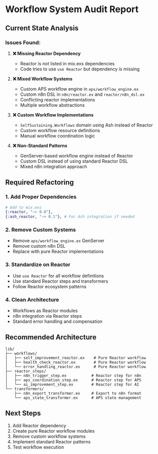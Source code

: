 # Workflow System Audit Report

## Current State Analysis

### Issues Found:

1. **❌ Missing Reactor Dependency**
   - Reactor is not listed in mix.exs dependencies
   - Code tries to use `use Reactor` but dependency is missing

2. **❌ Mixed Workflow Systems**
   - Custom APS workflow engine in `aps/workflow_engine.ex`
   - Custom n8n DSL in `n8n/reactor.ex` and `reactor/n8n_dsl.ex`
   - Conflicting reactor implementations
   - Multiple workflow abstractions

3. **❌ Custom Workflow Implementations**
   - `SelfSustaining.Workflows` domain using Ash instead of Reactor
   - Custom workflow resource definitions
   - Manual workflow coordination logic

4. **❌ Non-Standard Patterns**
   - GenServer-based workflow engine instead of Reactor
   - Custom DSL instead of using standard Reactor DSL
   - Mixed n8n integration approach

## Required Refactoring

### 1. Add Proper Dependencies
```elixir
# Add to mix.exs
{:reactor, "~> 0.8"},
{:ash_reactor, "~> 0.1"}, # For Ash integration if needed
```

### 2. Remove Custom Systems
- Remove `aps/workflow_engine.ex` GenServer
- Remove custom n8n DSL
- Replace with pure Reactor implementations

### 3. Standardize on Reactor
- Use `use Reactor` for all workflow definitions
- Use standard Reactor steps and transformers
- Follow Reactor ecosystem patterns

### 4. Clean Architecture
- Workflows as Reactor modules
- n8n integration via Reactor steps
- Standard error handling and compensation

## Recommended Architecture

```
lib/
├── workflows/
│   ├── self_improvement_reactor.ex    # Pure Reactor workflow
│   ├── health_check_reactor.ex        # Pure Reactor workflow
│   └── error_handling_reactor.ex      # Pure Reactor workflow
├── reactor_steps/
│   ├── n8n_trigger_step.ex           # Reactor step for n8n
│   ├── aps_coordination_step.ex      # Reactor step for APS
│   └── ai_improvement_step.ex        # Reactor step for AI
└── transformers/
    ├── n8n_export_transformer.ex     # Export to n8n format
    └── aps_state_transformer.ex      # APS state management
```

## Next Steps
1. Add Reactor dependency
2. Create pure Reactor workflow modules  
3. Remove custom workflow systems
4. Implement standard Reactor patterns
5. Test workflow execution